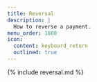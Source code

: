 ```yaml
---
title: Reversal
description: |
  How to reverse a payment.
menu_order: 1800
icon:
  content: keyboard_return
  outlined: true
---
```


{% include reversal.md %}
